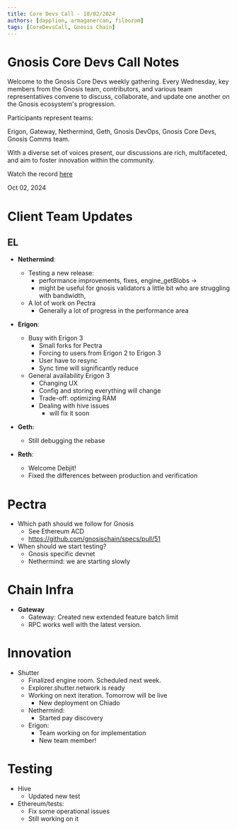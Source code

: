 ```yaml
---
title: Core Devs Call - 10/02/2024
authors: [dapplion, armaganercan, filoozom]
tags: [CoreDevsCall, Gnosis Chain]
---
```


# Gnosis Core Devs Call Notes

Welcome to the Gnosis Core Devs weekly gathering. Every Wednesday, key members from the Gnosis team, contributors, and various team representatives convene to discuss, collaborate, and update one another on the Gnosis ecosystem's progression.

Participants represent teams:

Erigon, Gateway, Nethermind, Geth, Gnosis DevOps, Gnosis Core Devs, Gnosis Comms team.

With a diverse set of voices present, our discussions are rich, multifaceted, and aim to foster innovation within the community.

Watch the record [here](https://youtu.be/GZQ8pvOcOq4)

Oct 02, 2024

# Client Team Updates
## EL

* **Nethermind**: 
    * Testing a new release: 
        * performance improvements, fixes, engine_getBlobs -> 
        * might be useful for gnosis validators a little bit who are struggling with bandwidth,
    * A lot of work on Pectra
        * Generally a lot of progress in the performance area

* **Erigon**: 
  * Busy with Erigon 3
      * Small forks for Pectra
      * Forcing to users from Erigon 2 to Erigon 3
      * User have to resync
      * Sync time will significantly reduce
  * General availability Erigon 3 
      * Changing UX 
      * Config and storing everything will change
      * Trade-off: optimizing RAM 
      * Dealing with hive issues
          * will fix it soon

* **Geth**:
    * Still debugging the rebase

* **Reth**: 
  * Welcome Debjit!
  * Fixed the differences between production and verification

# Pectra

* Which path should we follow for Gnosis
    * See Ethereum ACD
    * https://github.com/gnosischain/specs/pull/51 
* When should we start testing?
	* Gnosis specific devnet
	* Nethermind: we are starting slowly

# Chain Infra

* **Gateway**
  * Gateway: Created new extended feature batch limit
  * RPC works well with the latest version.

# Innovation

* Shutter
    * Finalized engine room. Scheduled next week.
    * Explorer.shutter.network is ready
    * Working on next iteration. Tomorrow will be live
        * New deployment on Chiado
    * Nethermind: 
        * Started pay discovery
    * Erigon: 
        * Team working on for implementation
        * New team member!

# Testing

* Hive
    * Updated new test
* Ethereum/tests:
    * Fix some operational issues
    * Still working on it

















































